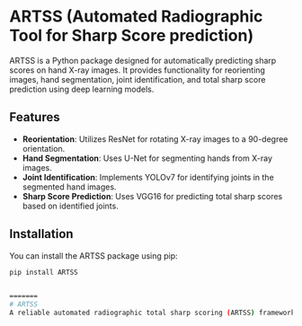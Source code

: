 # ARTSS (Automated Radiographic Tool for Sharp Score prediction)

ARTSS is a Python package designed for automatically predicting sharp scores on hand X-ray images. It provides functionality for reorienting images, hand segmentation, joint identification, and total sharp score prediction using deep learning models.

## Features

- **Reorientation**: Utilizes ResNet for rotating X-ray images to a 90-degree orientation.
- **Hand Segmentation**: Uses U-Net for segmenting hands from X-ray images.
- **Joint Identification**: Implements YOLOv7 for identifying joints in the segmented hand images.
- **Sharp Score Prediction**: Uses VGG16 for predicting total sharp scores based on identified joints.

## Installation

You can install the ARTSS package using pip:

```bash
pip install ARTSS


=======
# ARTSS
A reliable automated radiographic total sharp scoring (ARTSS) framework using deep learning for full-hand X-ray images.
